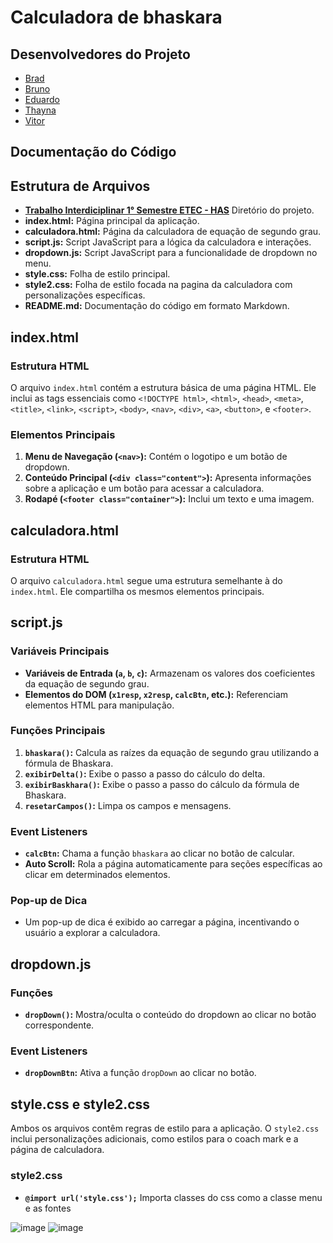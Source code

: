 # Calculadora de bhaskara 
## Desenvolvedores do Projeto
- <a href="https://github.com/BradKynndy">Brad </a>
- <a href="https://github.com/BrunoHenrique04">Bruno </a>
- <a href="https://github.com/Eduardokpn">Eduardo </a>
- <a href="">Thayna </a>
- <a href="https://github.com/VitorSouzaLuz">Vitor </a>
## Documentação do Código

## Estrutura de Arquivos
- **<a href="https://github.com/AndrowDev/Programacao-Web-ETEC/tree/97c5f5f934e844e31e2addc588e2bfbbc1939285/Trabalho%20Interdiciplinar%201%C2%B0%20Semestre%20ETEC%20-%20HAS">Trabalho Interdiciplinar 1° Semestre ETEC - HAS</a>** Diretório do projeto.
- **index.html:** Página principal da aplicação.
- **calculadora.html:** Página da calculadora de equação de segundo grau.
- **script.js:** Script JavaScript para a lógica da calculadora e interações.
- **dropdown.js:** Script JavaScript para a funcionalidade de dropdown no menu.
- **style.css:** Folha de estilo principal.
- **style2.css:** Folha de estilo focada na pagina da calculadora com personalizações específicas.
- **README.md:** Documentação do código em formato Markdown.

## index.html

### Estrutura HTML
O arquivo `index.html` contém a estrutura básica de uma página HTML. Ele inclui as tags essenciais como `<!DOCTYPE html>`, `<html>`, `<head>`, `<meta>`, `<title>`, `<link>`, `<script>`, `<body>`, `<nav>`, `<div>`, `<a>`, `<button>`, e `<footer>`. 

### Elementos Principais
1. **Menu de Navegação (`<nav>`):** Contém o logotipo e um botão de dropdown.
2. **Conteúdo Principal (`<div class="content">`):** Apresenta informações sobre a aplicação e um botão para acessar a calculadora.
3. **Rodapé (`<footer class="container">`):** Inclui um texto e uma imagem.

## calculadora.html

### Estrutura HTML
O arquivo `calculadora.html` segue uma estrutura semelhante à do `index.html`. Ele compartilha os mesmos elementos principais.

## script.js

### Variáveis Principais
- **Variáveis de Entrada (`a`, `b`, `c`):** Armazenam os valores dos coeficientes da equação de segundo grau.
- **Elementos do DOM (`x1resp`, `x2resp`, `calcBtn`, etc.):** Referenciam elementos HTML para manipulação.

### Funções Principais
1. **`bhaskara()`:** Calcula as raízes da equação de segundo grau utilizando a fórmula de Bhaskara.
2. **`exibirDelta()`:** Exibe o passo a passo do cálculo do delta.
3. **`exibirBaskhara()`:** Exibe o passo a passo do cálculo da fórmula de Bhaskara.
4. **`resetarCampos()`:** Limpa os campos e mensagens.

### Event Listeners
- **`calcBtn`:** Chama a função `bhaskara` ao clicar no botão de calcular.
- **Auto Scroll:** Rola a página automaticamente para seções específicas ao clicar em determinados elementos.

### Pop-up de Dica
- Um pop-up de dica é exibido ao carregar a página, incentivando o usuário a explorar a calculadora.

## dropdown.js

### Funções
- **`dropDown()`:** Mostra/oculta o conteúdo do dropdown ao clicar no botão correspondente.

### Event Listeners
- **`dropDownBtn`:** Ativa a função `dropDown` ao clicar no botão.

## style.css e style2.css

Ambos os arquivos contêm regras de estilo para a aplicação. O `style2.css` inclui personalizações adicionais, como estilos para o coach mark e a página de calculadora.

### style2.css
- **`@import url('style.css');`** Importa classes do css como a classe menu e as fontes

![image](https://github.com/user-attachments/assets/98c5d63f-2174-4ef3-ac8a-d922af8e1668)
![image](https://github.com/user-attachments/assets/8863d145-c839-4e88-9059-086f36459001)


